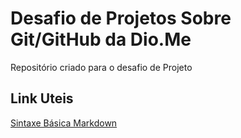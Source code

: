 # Desafio de Projetos Sobre Git/GitHub da Dio.Me
Repositório criado para o desafio de Projeto

## Link Uteis
[Sintaxe Básica Markdown](https://www.markdownguide.org/basic-syntax/)
